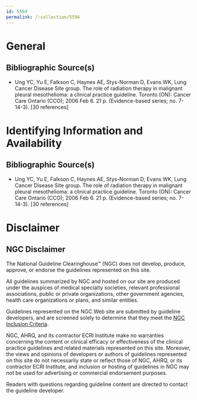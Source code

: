```yaml
---
id: 5594
permalink: /:collection/5594
---
```


# General

## Bibliographic Source(s)

- Ung YC, Yu E, Falkson C, Haynes AE, Stys-Norman D, Evans WK, Lung Cancer Disease Site group. The role of radiation therapy in malignant pleural mesothelioma: a clinical practice guideline. Toronto (ON): Cancer Care Ontario (CCO); 2006 Feb 6. 21 p. (Evidence-based series; no. 7-14-3). [30 references]

# Identifying Information and Availability

## Bibliographic Source(s)

- Ung YC, Yu E, Falkson C, Haynes AE, Stys-Norman D, Evans WK, Lung Cancer Disease Site group. The role of radiation therapy in malignant pleural mesothelioma: a clinical practice guideline. Toronto (ON): Cancer Care Ontario (CCO); 2006 Feb 6. 21 p. (Evidence-based series; no. 7-14-3). [30 references]

# Disclaimer

## NGC Disclaimer

The National Guideline Clearinghouse™ (NGC) does not develop, produce, approve, or endorse the guidelines represented on this site.

All guidelines summarized by NGC and hosted on our site are produced under the auspices of medical specialty societies, relevant professional associations, public or private organizations, other government agencies, health care organizations or plans, and similar entities.

Guidelines represented on the NGC Web site are submitted by guideline developers, and are screened solely to determine that they meet the [NGC Inclusion Criteria](/help-and-about/summaries/inclusion-criteria).

NGC, AHRQ, and its contractor ECRI Institute make no warranties concerning the content or clinical efficacy or effectiveness of the clinical practice guidelines and related materials represented on this site. Moreover, the views and opinions of developers or authors of guidelines represented on this site do not necessarily state or reflect those of NGC, AHRQ, or its contractor ECRI Institute, and inclusion or hosting of guidelines in NGC may not be used for advertising or commercial endorsement purposes.

Readers with questions regarding guideline content are directed to contact the guideline developer.

